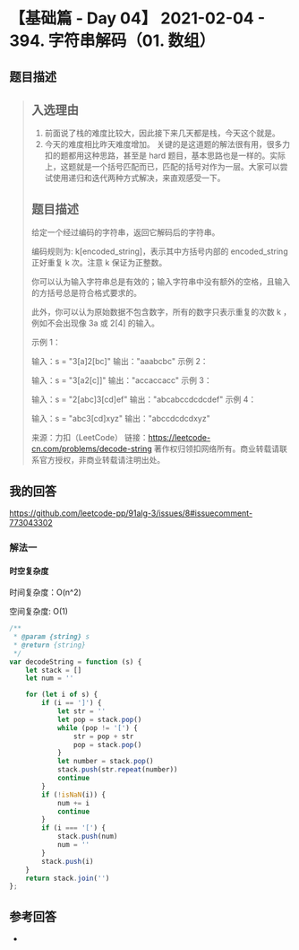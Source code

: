 # 【基础篇 - Day 04】 2021-02-04 - 394. 字符串解码（01. 数组）

## 题目描述

> ## 入选理由
>
> 1. 前面说了栈的难度比较大，因此接下来几天都是栈，今天这个就是。
> 2. 今天的难度相比昨天难度增加。 关键的是这道题的解法很有用，很多力扣的题都用这种思路，甚至是 hard 题目，基本思路也是一样的。实际上，这题就是一个括号匹配而已，匹配的括号对作为一层。大家可以尝试使用递归和迭代两种方式解决，来直观感受一下。
>
> ## 题目描述
>
> 给定一个经过编码的字符串，返回它解码后的字符串。
>
> 编码规则为: k[encoded_string]，表示其中方括号内部的 encoded_string 正好重复 k 次。注意 k 保证为正整数。
>
> 你可以认为输入字符串总是有效的；输入字符串中没有额外的空格，且输入的方括号总是符合格式要求的。
>
> 此外，你可以认为原始数据不包含数字，所有的数字只表示重复的次数 k ，例如不会出现像 3a 或 2[4] 的输入。
>
> 示例 1：
>
> 输入：s = "3[a]2[bc]"
> 输出："aaabcbc"
> 示例 2：
>
> 输入：s = "3[a2[c]]"
> 输出："accaccacc"
> 示例 3：
>
> 输入：s = "2[abc]3[cd]ef"
> 输出："abcabccdcdcdef"
> 示例 4：
>
> 输入：s = "abc3[cd]xyz"
> 输出："abccdcdcdxyz"
>
> 来源：力扣（LeetCode）
> 链接：https://leetcode-cn.com/problems/decode-string
> 著作权归领扣网络所有。商业转载请联系官方授权，非商业转载请注明出处。

## 我的回答

https://github.com/leetcode-pp/91alg-3/issues/8#issuecomment-773043302

### 解法一

#### 时空复杂度

时间复杂度：O(n^2)

空间复杂度: O(1)

```JavaScript
/**
 * @param {string} s
 * @return {string}
 */
var decodeString = function (s) {
    let stack = []
    let num = ''

    for (let i of s) {
        if (i == ']') {
            let str = ''
            let pop = stack.pop()
            while (pop != '[') {
                str = pop + str
                pop = stack.pop()
            }
            let number = stack.pop()
            stack.push(str.repeat(number))
            continue
        }
        if (!isNaN(i)) {
            num += i
            continue
        }
        if (i === '[') {
            stack.push(num)
            num = ''
        }
        stack.push(i)
    }
    return stack.join('')
};
```

## 参考回答

-
